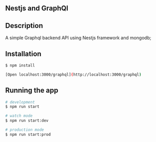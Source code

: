 ## Nestjs and GraphQl

## Description

A simple Graphql backend API using Nestjs framework and mongodb;

## Installation

```bash
$ npm install

[Open localhost:3000/graphql](http://localhost:3000/graphql)
```

## Running the app

```bash
# development
$ npm run start

# watch mode
$ npm run start:dev

# production mode
$ npm run start:prod
```
